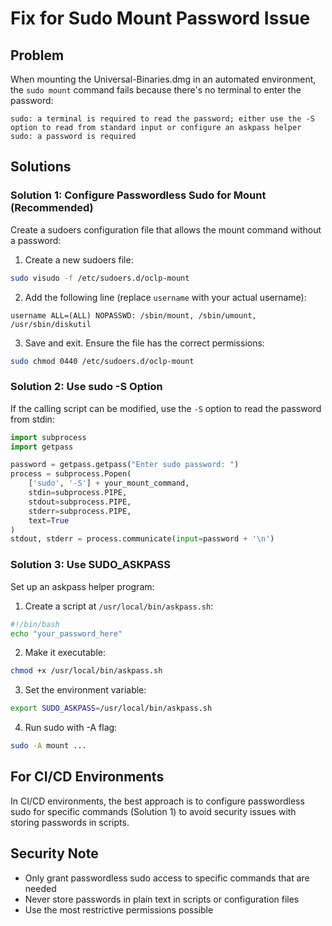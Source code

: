 # Fix for Sudo Mount Password Issue

## Problem
When mounting the Universal-Binaries.dmg in an automated environment, the `sudo mount` command fails because there's no terminal to enter the password:

```
sudo: a terminal is required to read the password; either use the -S option to read from standard input or configure an askpass helper
sudo: a password is required
```

## Solutions

### Solution 1: Configure Passwordless Sudo for Mount (Recommended)

Create a sudoers configuration file that allows the mount command without a password:

1. Create a new sudoers file:
```bash
sudo visudo -f /etc/sudoers.d/oclp-mount
```

2. Add the following line (replace `username` with your actual username):
```
username ALL=(ALL) NOPASSWD: /sbin/mount, /sbin/umount, /usr/sbin/diskutil
```

3. Save and exit. Ensure the file has the correct permissions:
```bash
sudo chmod 0440 /etc/sudoers.d/oclp-mount
```

### Solution 2: Use sudo -S Option

If the calling script can be modified, use the `-S` option to read the password from stdin:

```python
import subprocess
import getpass

password = getpass.getpass("Enter sudo password: ")
process = subprocess.Popen(
    ['sudo', '-S'] + your_mount_command,
    stdin=subprocess.PIPE,
    stdout=subprocess.PIPE,
    stderr=subprocess.PIPE,
    text=True
)
stdout, stderr = process.communicate(input=password + '\n')
```

### Solution 3: Use SUDO_ASKPASS

Set up an askpass helper program:

1. Create a script at `/usr/local/bin/askpass.sh`:
```bash
#!/bin/bash
echo "your_password_here"
```

2. Make it executable:
```bash
chmod +x /usr/local/bin/askpass.sh
```

3. Set the environment variable:
```bash
export SUDO_ASKPASS=/usr/local/bin/askpass.sh
```

4. Run sudo with -A flag:
```bash
sudo -A mount ...
```

## For CI/CD Environments

In CI/CD environments, the best approach is to configure passwordless sudo for specific commands (Solution 1) to avoid security issues with storing passwords in scripts.

## Security Note

- Only grant passwordless sudo access to specific commands that are needed
- Never store passwords in plain text in scripts or configuration files
- Use the most restrictive permissions possible
